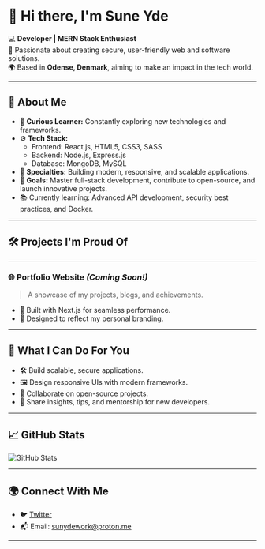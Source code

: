 # 👋 Hi there, I'm **Sune Yde**  

💻 **Developer | MERN Stack Enthusiast**  
🌟 Passionate about creating secure, user-friendly web and software solutions.  
🌍 Based in **Odense, Denmark**, aiming to make an impact in the tech world.  

---

## 🚀 **About Me**  

- 🧠 **Curious Learner:** Constantly exploring new technologies and frameworks.  
- ⚙️ **Tech Stack:**  
  - Frontend: React.js, HTML5, CSS3, SASS  
  - Backend: Node.js, Express.js  
  - Database: MongoDB, MySQL  
- 🌟 **Specialties:** Building modern, responsive, and scalable applications.  
- 🎯 **Goals:** Master full-stack development, contribute to open-source, and launch innovative projects.  
- 📚 Currently learning: Advanced API development, security best practices, and Docker.  

---

## 🛠 **Projects I'm Proud Of**  

---

### 🌐 **Portfolio Website** *(Coming Soon!)*  
> A showcase of my projects, blogs, and achievements.  
- 🚀 Built with Next.js for seamless performance.  
- 🎨 Designed to reflect my personal branding.  

---

## 🌟 **What I Can Do For You**  
- 🛠 Build scalable, secure applications.  
- 🖼 Design responsive UIs with modern frameworks.  
- 🤝 Collaborate on open-source projects.  
- 💬 Share insights, tips, and mentorship for new developers.

---

## 📈 **GitHub Stats**  

<p>
  <img src="https://github-readme-stats.vercel.app/api?username=SuneYde&show_icons=true&theme=radical" alt="GitHub Stats" />
</p>

---

## 🌍 **Connect With Me**  
- 🐦 [Twitter](https://x.com/SynXDevelopment)  
- 📬 Email: sunydework@proton.me  

---